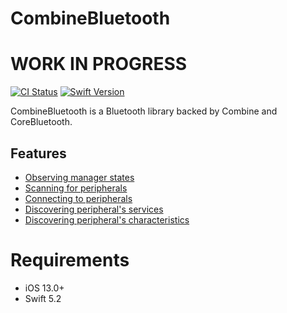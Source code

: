 # CombineBluetooth
# WORK IN PROGRESS
[![CI Status](http://img.shields.io/travis/Polidea/RxBluetoothKit.svg?style=flat)](https://app.bitrise.io/app/fe8344c5e61443cb/status.svg?token=k39ivM4RQp39fXx1BThwrA)
[![Swift Version](https://img.shields.io/badge/Swift-5.2-orange.svg)]()

CombineBluetooth is a Bluetooth library backed by Combine and CoreBluetooth.

## Features
* [Observing manager states]()
* [Scanning for peripherals]()
* [Connecting to peripherals]()
* [Discovering peripheral's services]()
* [Discovering peripheral's characteristics]()

# Requirements
- iOS 13.0+
- Swift 5.2
